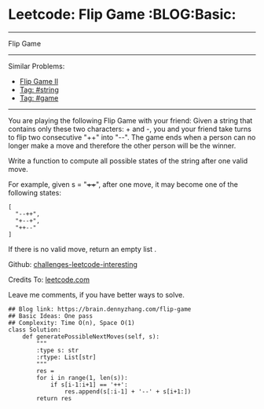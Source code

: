 # Leetcode: Flip Game     :BLOG:Basic:


---

Flip Game  

---

Similar Problems:  
-   [Flip Game II](https://brain.dennyzhang.com/flip-game-ii)
-   [Tag: #string](https://brain.dennyzhang.com/tag/string)
-   [Tag: #game](https://brain.dennyzhang.com/tag/game)

---

You are playing the following Flip Game with your friend: Given a string that contains only these two characters: + and -, you and your friend take turns to flip two consecutive "++" into "--". The game ends when a person can no longer make a move and therefore the other person will be the winner.  

Write a function to compute all possible states of the string after one valid move.  

For example, given s = "<del>++</del>", after one move, it may become one of the following states:  

    [
      "--++",
      "+--+",
      "++--"
    ]

If there is no valid move, return an empty list .  

Github: [challenges-leetcode-interesting](https://github.com/DennyZhang/challenges-leetcode-interesting/tree/master/flip-game)  

Credits To: [leetcode.com](https://leetcode.com/problems/flip-game/description/)  

Leave me comments, if you have better ways to solve.  

    ## Blog link: https://brain.dennyzhang.com/flip-game
    ## Basic Ideas: One pass
    ## Complexity: Time O(n), Space O(1)
    class Solution:
        def generatePossibleNextMoves(self, s):
            """
            :type s: str
            :rtype: List[str]
            """
            res = 
            for i in range(1, len(s)):
                if s[i-1:i+1] == '++':
                    res.append(s[:i-1] + '--' + s[i+1:])
            return res